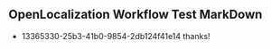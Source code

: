 ## OpenLocalization Workflow Test MarkDown
* 13365330-25b3-41b0-9854-2db124f41e14 thanks!

<!--HONumber=Jul16_HO3-->


